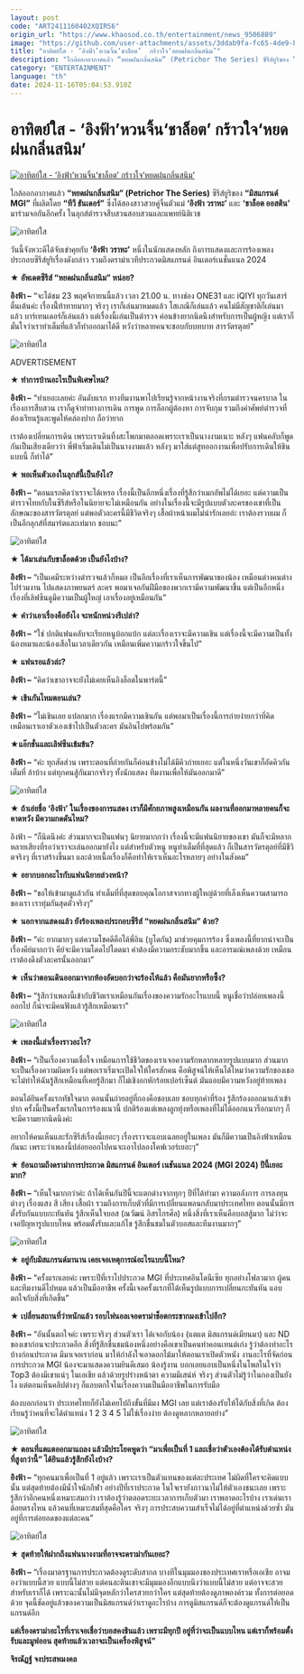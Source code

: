 ```yaml
---
layout: post
code: "ART2411160402XQIRS6"
origin_url: "https://www.khaosod.co.th/entertainment/news_9506889"
image: "https://github.com/user-attachments/assets/3ddab9fa-fc65-4de9-bc2c-aaf7ab18b29e"
title: "อาทิตย์ใส - ‘อิงฟ้า’หวนจิ้น‘ชาล็อต’  กร้าวใจ‘หยดฝนกลิ่นสนิม’"
description: "ใกล้ออกอากาศแล้ว “หยดฝนกลิ่นสนิม” (Petrichor The Series) ซีรีส์ยูริของ “มิสแกรนด์ MGI” ที่ผลิตโดย “ทีวี ธันเดอร์” ซึ่งได้สองสาวสวยคู่จิ้นตัวแม่"
category: "ENTERTAINMENT"
language: "th"
date: 2024-11-16T05:04:53.910Z
---
```


# อาทิตย์ใส - ‘อิงฟ้า’หวนจิ้น‘ชาล็อต’  กร้าวใจ‘หยดฝนกลิ่นสนิม’

[![อาทิตย์ใส - ‘อิงฟ้า’หวนจิ้น‘ชาล็อต’  กร้าวใจ‘หยดฝนกลิ่นสนิม’](https://www.khaosod.co.th/wpapp/uploads/2024/11/pok-9-scaled.jpg "อาทิตย์ใส - ‘อิงฟ้า’หวนจิ้น‘ชาล็อต’  กร้าวใจ‘หยดฝนกลิ่นสนิม’")](https://www.khaosod.co.th/wpapp/uploads/2024/11/pok-9-scaled.jpg)

ใกล้ออกอากาศแล้ว **“หยดฝนกลิ่นสนิม” (Petrichor The Series)** ซีรีส์ยูริของ **“มิสแกรนด์ MGI”** ที่ผลิตโดย **“ทีวี ธันเดอร์”** ซึ่งได้สองสาวสวยคู่จิ้นตัวแม่ **‘อิงฟ้า วราหะ’** และ **‘ชาล็อต ออสติน’** มาร่วมจอกันอีกครั้ง ในลุกส์ตำรวจสืบสวนสอบสวนและแพทย์นิติเวช

![อาทิตย์ใส](https://www.khaosod.co.th/wpapp/uploads/2024/11/10-6-696x591.jpg)

วันนี้จังหวะดีได้จับเข่าคุยกับ **‘อิงฟ้า วราหะ’** หนึ่งในนักแสดงหลัก ถึงการแสดงและการร้องเพลงประกอบซีรีส์ยูริเรื่องดังกล่าว รวมถึงดราม่าเวทีประกวดมิสแกรนด์ อินเตอร์เนชั่นแนล 2024

★ **อัพเดตซีรีส์ “หยดฝนกลิ่นสนิม” หน่อย?**

**อิงฟ้า –** “จะได้ชม 23 พฤศจิกายนนี้แล้ว เวลา 21.00 น. ทางช่อง ONE31 และ iQIYI ทุกวันเสาร์ ตื่นเต้นค่ะ เรื่องนี้่ท้าทายมากๆ จริงๆ เราก็เล่นมาหมดแล้ว โสเภณีก็เล่นแล้ว คนไม่มีสัญชาติก็เล่นมาแล้ว บาร์เทนเดอร์ก็เล่นแล้ว แต่เรื่องนี้เล่นเป็นตำรวจ ค่อนข้างยากนิดนึงสำหรับการเป็นผู้หญิง แต่เราก็มั่นใจว่าเราทำเต็มที่แล้วก็ทำออกมาได้ดี หวังว่าหลายคนจะชอบกับบทบาท สารวัตรตุลย์”

![อาทิตย์ใส](https://www.khaosod.co.th/wpapp/uploads/2024/11/8-7-696x579.jpg)

ADVERTISEMENT

★ **ทำการบ้านอะไรเป็นพิเศษไหม?**

**อิงฟ้า –** “ทำเยอะเลยค่ะ อันดับแรก ทางทีมงานพาไปเรียนรู้จากหน้างานจริงที่กรมตำรวจนครบาล ในเรื่องการสืบสวน เราก็ดูจำท่าทางการเดิน การพูด การล็อกผู้ต้องหา การจับกุม รวมถึงคำศัพท์ตำรวจที่ต้องเรียนรู้และพูดให้คล่องปาก ถือว่ายาก

เราต้องเปลี่ยนการเดิน เพราะเราเดินทิ้งสะโพกมาตลอดเพราะเราเป็นนางงามเนาะ หลังๆ แฟนคลับก็พูดกันเป็นเสียงเดียวว่า พี่ฟ้าเริ่มเดินไม่เป็นนางงามแล้ว หลังๆ มาใส่แต่สูทออกงานเพื่อปรับการเดินให้ชินแบบนี้ ก็ทำได้”

★ **พอเห็นตัวเองในลุกส์นี้เป็นยังไง?**

**อิงฟ้า –** “ตอนแรกคิดว่าเราจะได้เหรอ เรื่องนี้เป็นอีกหนึ่งเรื่องที่รู้สึกว่าเมกอัพไม่ได้เยอะ แต่ความเป็นตำรวจไทยกับในซีรีส์หรือในนิยายจะไม่เหมือนกัน อย่างในเรื่องนี้จะมีรูปแบบตัวละครของเขาที่เป็นลักษณะของสารวัตรตุลย์ แต่พอตัวละครนี้มีชีวิตจริงๆ เสื้อผ้าหน้าผมไม่น่ารักเลยอ่ะ เราต้องรวบผม ก็เป็นอีกลุกส์ที่สมาร์ตและเท่มาก ชอบนะ”

![อาทิตย์ใส](https://www.khaosod.co.th/wpapp/uploads/2024/11/9-38-696x440.jpg)

★ **ได้มาเล่นกับชาล็อตด้วย เป็นยังไงบ้าง?**

**อิงฟ้า –** “เป็นเคมีระหว่างตำรวจแล้วก็หมอ เป็นอีกเรื่องที่เราเห็นการพัฒนาของน้อง เหมือนต่างคนต่างไปร่วมงาน ไปแสดงภาพยนตร์ ละคร พอมาเจอกันฝีมือของพวกเรามีความพัฒนาขึ้น แต่เป็นอีกหนึ่งเรื่องที่เลิฟซีนดูมีความเป็นผู้ใหญ่ เอาเรื่องอยู่เหมือนกัน”

★ **คำว่าเอาเรื่องคือยังไง จะหนักหน่วงรึเปล่า?**

**อิงฟ้า –** “ใช่ ปกติแฟนคลับจะเรียกหนูบ้อกแบ้ก แต่ละเรื่องเราจะมีความเขิน แต่เรื่องนี้จะมีความเป็นทั้งน้องหมาและน้องเสือในเวลาเดียวกัน เหมือนเพิ่มความกร้าวใจขึ้นไป”

★ **แฟนรอแล้วล่ะ?**

**อิงฟ้า –** “คิดว่าเขาอาจจะยังไม่เคยเห็นอิงล็อตในพาร์ตนี้”

★ **เขินกันไหมตอนเล่น?**

**อิงฟ้า –** “ไม่เขินเลย แปลกมาก เรื่องแรกมีความเขินกัน แต่พอมาเป็นเรื่องนี้การถ่ายง่ายกว่าที่คิด เหมือนเราเอาตัวเองเข้าไปเป็นตัวละคร มันอินไปพร้อมกัน”

★**แอ๊กชั่นและเลิฟซีนเข้มข้น?**

**อิงฟ้า –** “ค่ะ ทุกสัดส่วน เพราะตอนที่ถ่ายกันก็ค่อนข้างไม่ได้มีคิวถ่ายเยอะ แต่ในหนึ่งวันเขาก็อัดคิวกันเต็มที่ ล้าบ้าง แต่ทุกคนสู้กันมากจริงๆ ทั้งนักแสดง ทีมงานเพื่อให้มันออกมาดี”

![อาทิตย์ใส](https://www.khaosod.co.th/wpapp/uploads/2024/11/77-1-696x392.jpg)

★ **ถ้าเอ่ยชื่อ ‘อิงฟ้า’ ในเรื่องของการแสดง เราก็มีศักยภาพสูงเหมือนกัน ผลงานที่ออกมาหลายคนก็จะคาดหวัง มีความกดดันไหม?**

อิงฟ้า – “ก็นิดนึงค่ะ ส่วนมากจะเป็นแฟนๆ นิยายมากกว่า เรื่องนี้จะมีแฟนนิยายของเขา มันก็จะมีหลากหลายเสียงที่รอว่าเราจะเล่นออกมายังไง แต่สำหรับตัวหนู หนูทำเต็มที่ที่สุดแล้ว ก็เป็นสารวัตรตุลย์ที่มีชีวิตจริงๆ ที่เราสร้างขึ้นมา และด้วยเนื้อเรื่องก็คือทำให้เราเห็นอะไรหลายๆ อย่างในสังคม”

★ **อยากบอกอะไรกับแฟนนิยายล่วงหน้า?**

**อิงฟ้า –** “ขอให้เข้ามาดูแล้วกัน ทำเต็มที่ที่สุดขอบคุณโอกาสจากทางผู้ใหญ่ด้วยที่เล็งเห็นความสามารถของเรา เราทุ่มกันสุดตัวจริงๆ”

★ **นอกจากแสดงแล้ว ยังร้องเพลงประกอบซีรีส์ “หยดฝนกลิ่นสนิม” ด้วย?**

**อิงฟ้า –** “ค่ะ ยากมากๆ แต่ความโชคดีคือได้พี่อิน (บูโดกัน) มาช่วยคุมการร้อง ซึ่งเพลงนี้ที่ยากน่าจะเป็นเรื่องคีย์มากกว่า คีย์จะมีความโดดไปโดดมา คำต้องมีความกระชับมากขึ้น และอารมณ์เพลงด้วย เหมือนเราต้องดึงตัวละครนั้นออกมา”

★ **เห็นว่าตอนเดินออกมาจากห้องอัดบอกว่าจะร้องไห้แล้ว คือมันยากหรือซึ้ง?**

**อิงฟ้า –** “รู้สึกว่าเพลงนี้เข้ากับชีวิตเราเหมือนกันเรื่องของความรักอะไรแบบนี้ หนูเชื่อว่าปล่อยเพลงนี้ออกไป ก็น่าจะมีคนฟังแล้วรู้สึกเหมือนเรา”

![อาทิตย์ใส](https://www.khaosod.co.th/wpapp/uploads/2024/11/7-10-696x696.jpg)

★ **เพลงนี้เล่าเรื่องราวอะไร?**

**อิงฟ้า –** “เป็นเรื่องความเชื่อใจ เหมือนการใช้ชีวิตของเราเจอความรักหลากหลายรูปแบบมาก ส่วนมากจะเป็นเรื่องความผิดหวัง แต่พอเราเริ่มจะเปิดใจให้ใครสักคน คือพิสูจน์ให้เห็นได้ไหมว่าความรักของเธอจะไม่ทำให้ฉันรู้สึกเหมือนที่เคยรู้สึกมา ก็ไม่เชิงอกหักร้อยเปอร์เซ็นต์ มันแอบมีความหวังอยู่ท้ายเพลง

ตอนได้ยินครั้งแรกทัชใจมาก ตอนนั้นถ่ายอยู่ที่กองคือชอบเลย ชอบทุกคำที่ร้อง รู้สึกร้องออกมาแล้วเข้าปาก ครั้งนี้เป็นครั้งแรกในการร้องแนวนี้ ปกติร้องแต่เพลงลูกทุ่งหรือเพลงที่ไม่ได้ออกแนวร็อกมากๆ ก็จะมีความยากนิดนึงค่ะ

อยากให้คนเห็นและรักซีรีส์เรื่องนี้เยอะๆ เรื่องราวจะแอบเฉลยอยู่ในเพลง มันก็มีความเป็นอิงฟ้าเหมือนกันนะ เพราะว่าเพลงนี้ปล่อยออกไปคนจะเอาไปลองโคฟเวอร์เยอะๆ”

★ **ย้อนถามถึงดราม่าการประกวด มิสแกรนด์ อินเตอร์ เนชันแนล 2024 (MGI 2024) ปีนี้เยอะมาก?**

**อิงฟ้า –** “เห็นใจมากกว่าค่ะ ถ้าได้เห็นกันปีนี้จะแตกต่างจากทุกๆ ปีที่ได้ทำมา ความอลังการ การลงทุนต่างๆ เรื่องแสง สี เสียง เสื้อผ้า รวมถึงการเก็บตัวที่มีการเปลี่ยนแพลนกลับมาประเทศไทย ตอนนั้นมีการตั้งรับกันแบบกะทันหัน รู้สึกเห็นใจบอส (ณวัฒน์ อิสรไกรศีล) หนึ่งสิ่งที่เราเห็นคือบอสสู้มาก ไม่ว่าจะเจอปัญหารูปแบบไหน พร้อมตั้งรับและแก้ไข รู้สึกชื่นชมในตัวบอสและทีมงานมากๆ”

![อาทิตย์ใส](https://www.khaosod.co.th/wpapp/uploads/2024/11/5-11-696x696.jpg)

★ **อยู่กับมิสแกรนด์มานาน เคยเจอเหตุการณ์อะไรแบบนี้ไหม?**

**อิงฟ้า –** “ครั้งแรกเลยค่ะ เพราะปีที่เราไปประกวด MGI ที่ประเทศอินโดนีเซีย ทุกอย่างโฟลวมาก ผู้คนและทีมงานดีไปหมด แล้วเป็นมืออาชีพ ครั้งนี้เจอครั้งแรกที่ได้เห็นรูปแบบการเปลี่ยนกะทันหัน แอบตกใจกับสิ่งที่เกิดขึ้น”

★ **เปลี่ยนสถานที่ว่าหนักแล้ว รอบไฟนอลเจอดราม่าช็อตกระชากมงเข้าไปอีก?**

**อิงฟ้า –** “อันนั้นตกใจค่ะ เพราะจริงๆ ส่วนตัวเรา ได้เจอกับน้อง (แตแต มิสแกรนด์เมียนมา) และ ND ของเขาก่อนจะประกวดอีก สิ่งที่รู้สึกชื่นชมน้องหนึ่งอย่างคือเขาเป็นคนทำคอนเทนต์เก่ง รู้ว่าต้องทำอะไรบ้างก่อนประกวด มีมาเจอเราก่อน มาให้กำลังใจเอาดอกไม้มาให้ตอนเราเปิดตัวหนัง งานอะไรที่จัดก่อนการประกวด MGI น้องจะมาแสดงความยินดีเสมอ น้องรู้งาน บอกเลยแอบเป็นหนึ่งในโพลในใจว่า Top3 ต้องมีเขาแน่ๆ ในเอเชีย แล้วด้วยรูปร่างหน้าตา ความมีเสน่ห์ จริงๆ ส่วนตัวไม่รู้ว่าในกองเป็นยังไง แต่ตอนเห็นคลิปต่างๆ ก็แอบตกใจในเรื่องความเป็นมืออาชีพในการรับมือ

ต้องบอกก่อนว่า ประเทศไทยก็ยังไม่เคยไปถึงขั้นที่มีมง MGI เลย แต่เราต้องรับให้ได้กับสิ่งที่เกิด ต้องเรียนรู้ว่าคนที่จะได้ตำแหน่ง 1 2 3 4 5 ไม่ใช่เรื่องง่าย ต้องดูหลากหลายอย่าง”

![อาทิตย์ใส](https://www.khaosod.co.th/wpapp/uploads/2024/11/4-17-696x636.jpg)

★ **ตอนที่แตแตออกมาแถลง แล้วมีประโยคพูดว่า “มาเพื่อเป็นที่ 1 และเชื่อว่าตัวเองต้องได้รับตำแหน่งที่สูงกว่านี้” ได้ยินแล้วรู้สึกยังไงบ้าง?**

**อิงฟ้า –** “ทุกคนมาเพื่อเป็นที่ 1 อยู่แล้ว เพราะเราเป็นตัวแทนของแต่ละประเทศ ไม่ผิดที่ใครจะคิดแบบนั้น แต่สุดท้ายต้องมีน้ำใจนักกีฬา อย่างปีที่เราประกวด ในใจเรายังภาวนาไม่ให้ตัวเองชนะเลย เพราะรู้สึกว่าอีกคนหนึ่งเหมาะสมกว่า เราต้องรู้ว่าตลอดระยะเวลาการเก็บตัวมา เราพลาดอะไรบ้าง เราเด่นเราด้อยตรงไหน แล้วคนที่เหมาะสมที่สุดคือใคร จริงๆ การประสบความสำเร็จไม่ได้อยู่ที่ตำแหน่งด้วยซ้ำ มันอยู่ที่การต่อยอดของแต่ละคน”

![อาทิตย์ใส](https://www.khaosod.co.th/wpapp/uploads/2024/11/1-36-464x696.jpg)

★ **สุดท้ายให้ฝากถึงแฟนนางงามที่อาจจะดราม่ากันเยอะ?**

**อิงฟ้า –** “เรื่องมาตรฐานการประกวดต้องดูระดับสากล บางทีในมุมมองของประเทศเราหรือเอเชีย อาจมองว่าแบบนี้สวย แบบนี้ไม่สวย แต่คนละตินเขาจะมีมุมมองอีกแบบนึงว่าแบบนี้ไม่สวย แต่อาจจะสวยสำหรับเราก็ได้ เพราะฉะนั้นไม่มีจุดหลักว่าใครสวยกว่าใคร แต่สุดท้ายต้องดูภาพองค์รวม ทั้งการต่อยอดด้วย จุดนี้ชัดอยู่แล้วของความเป็นมิสแกรนด์ว่าเราดูอะไรบ้าง การดูมิสแกรนด์ก็จะต้องดูแกรนด์ให้เป็นแกรนด์อีก

**แต่เรื่องดราม่าอะไรที่เราเจอเชื่อว่าบอสคงชินแล้ว เพราะมีทุกปี อยู่ที่ว่าจะเป็นแบบไหน แต่เราก็พร้อมตั้งรับและมูฟออน สุดท้ายแล้วเวลาจะเป็นเครื่องพิสูจน์”**

**จิรณัฏฐ์ จงประสพมงคล**